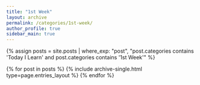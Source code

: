```yaml
---
title: "1st Week"
layout: archive
permalink: /categories/1st-week/
author_profile: true
sidebar_main: true
---
```


{% assign posts = site.posts | where_exp: "post", "post.categories contains 'Today I Learn' and post.categories contains '1st Week'" %}

{% for post in posts %}
  {% include archive-single.html type=page.entries_layout %}
{% endfor %}